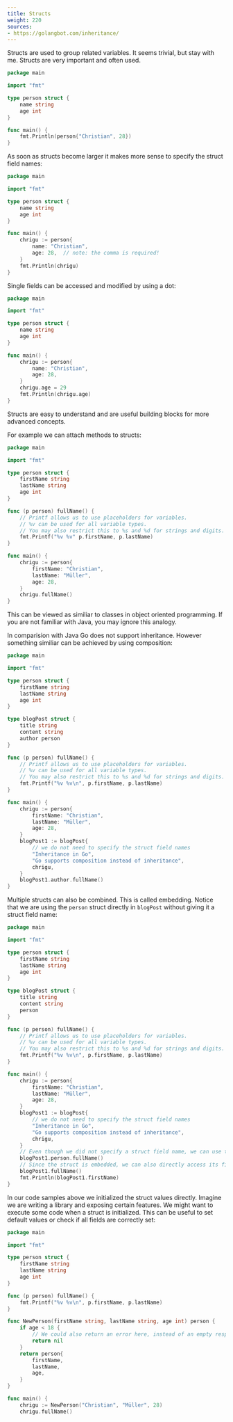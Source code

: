 ```yaml
---
title: Structs
weight: 220
sources:
- https://golangbot.com/inheritance/
---
```


Structs are used to group related variables. It seems trivial, but stay with me. Structs are very important and often used.

```go
package main

import "fmt"

type person struct {
    name string
    age int
}

func main() {
    fmt.Println(person{"Christian", 28})
}
```

As soon as structs become larger it makes more sense to specify the struct field names:

```go
package main

import "fmt"

type person struct {
    name string
    age int
}

func main() {
    chrigu := person{
        name: "Christian",
        age: 28,  // note: the comma is required!
    }
    fmt.Println(chrigu)
}
```

Single fields can be accessed and modified by using a dot:

```go
package main

import "fmt"

type person struct {
    name string
    age int
}

func main() {
    chrigu := person{
        name: "Christian",
        age: 28,
    }
    chrigu.age = 29
    fmt.Println(chrigu.age)
}
```

Structs are easy to understand and are useful building blocks for more advanced concepts.

For example we can attach methods to structs:

```go
package main

import "fmt"

type person struct {
    firstName string
    lastName string
    age int
}

func (p person) fullName() {
    // Printf allows us to use placeholders for variables.
    // %v can be used for all variable types.
    // You may also restrict this to %s and %d for strings and digits.
    fmt.Printf("%v %v" p.firstName, p.lastName)
}

func main() {
    chrigu := person{
        firstName: "Christian",
        lastName: "Müller",
        age: 28,
    }
    chrigu.fullName()
}
```

This can be viewed as similiar to classes in object oriented programming. If you are not familiar with Java, you may ignore this analogy.

In comparision with Java Go does not support inheritance. However something similiar can be achieved by using composition:

```go
package main

import "fmt"

type person struct {
    firstName string
    lastName string
    age int
}

type blogPost struct {
    title string
    content string
    author person
}

func (p person) fullName() {
    // Printf allows us to use placeholders for variables.
    // %v can be used for all variable types.
    // You may also restrict this to %s and %d for strings and digits.
    fmt.Printf("%v %v\n", p.firstName, p.lastName)
}

func main() {
    chrigu := person{
        firstName: "Christian",
        lastName: "Müller",
        age: 28,
    }
    blogPost1 := blogPost{
        // we do not need to specify the struct field names
        "Inheritance in Go",
        "Go supports composition instead of inheritance",
        chrigu,
    }
    blogPost1.author.fullName()
}
```

Multiple structs can also be combined. This is called embedding. Notice that we are using the `person` struct directly in `blogPost` without giving it a struct field name:


```go
package main

import "fmt"

type person struct {
    firstName string
    lastName string
    age int
}

type blogPost struct {
    title string
    content string
    person
}

func (p person) fullName() {
    // Printf allows us to use placeholders for variables.
    // %v can be used for all variable types.
    // You may also restrict this to %s and %d for strings and digits.
    fmt.Printf("%v %v\n", p.firstName, p.lastName)
}

func main() {
    chrigu := person{
        firstName: "Christian",
        lastName: "Müller",
        age: 28,
    }
    blogPost1 := blogPost{
        // we do not need to specify the struct field names
        "Inheritance in Go",
        "Go supports composition instead of inheritance",
        chrigu,
    }
    // Even though we did not specify a struct field name, we can use the type name
    blogPost1.person.fullName()
    // Since the struct is embedded, we can also directly access its fields!
    blogPost1.fullName()
    fmt.Println(blogPost1.firstName)
}
```

In our code samples above we initialized the struct values directly. Imagine we are writing a library and exposing certain features. We might want to execute some code when a struct is initialized. This can be useful to set default values or check if all fields are correctly set:

```go
package main

import "fmt"

type person struct {
    firstName string
    lastName string
    age int
}

func (p person) fullName() {
    fmt.Printf("%v %v\n", p.firstName, p.lastName)
}

func NewPerson(firstName string, lastName string, age int) person {
    if age < 18 {
        // We could also return an error here, instead of an empty response
        return nil
    }
    return person{
        firstName,
        lastName,
        age,
    }
}

func main() {
    chrigu := NewPerson("Christian", "Müller", 28)
    chrigu.fullName()
```
